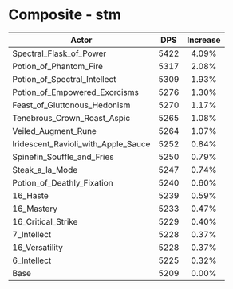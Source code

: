 # Composite - stm
| Actor | DPS | Increase |
|---|:---:|:---:|
|Spectral_Flask_of_Power|5422|4.09%|
|Potion_of_Phantom_Fire|5317|2.08%|
|Potion_of_Spectral_Intellect|5309|1.93%|
|Potion_of_Empowered_Exorcisms|5276|1.30%|
|Feast_of_Gluttonous_Hedonism|5270|1.17%|
|Tenebrous_Crown_Roast_Aspic|5265|1.08%|
|Veiled_Augment_Rune|5264|1.07%|
|Iridescent_Ravioli_with_Apple_Sauce|5252|0.84%|
|Spinefin_Souffle_and_Fries|5250|0.79%|
|Steak_a_la_Mode|5247|0.74%|
|Potion_of_Deathly_Fixation|5240|0.60%|
|16_Haste|5239|0.59%|
|16_Mastery|5233|0.47%|
|16_Critical_Strike|5229|0.40%|
|7_Intellect|5228|0.37%|
|16_Versatility|5228|0.37%|
|6_Intellect|5225|0.32%|
|Base|5209|0.00%|
